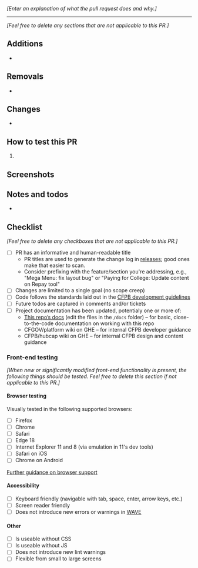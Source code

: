 _[Enter an explanation of what the pull request does and why.]_


---

_[Feel free to delete any sections that are not applicable to this PR.]_


## Additions

-


## Removals

-


## Changes

-


## How to test this PR

1.


## Screenshots


## Notes and todos

-


## Checklist

_[Feel free to delete any checkboxes that are not applicable to this PR.]_

- [ ] PR has an informative and human-readable title
  - PR titles are used to generate the change log in [releases](../../releases); good ones make that easier to scan.
  - Consider prefixing with the feature/section you're addressing, e.g., "Mega Menu: fix layout bug" or "Paying for College: Update content on Repay tool"
- [ ] Changes are limited to a single goal (no scope creep)
- [ ] Code follows the standards laid out in the [CFPB development guidelines](https://github.com/cfpb/development)
- [ ] Future todos are captured in comments and/or tickets
- [ ] Project documentation has been updated, potentialy one or more of:
  - [This repo’s docs](https://cfpb.github.io/cfgov-refresh/) (edit the files in the `/docs` folder) – for basic, close-to-the-code documentation on working with this repo
  - CFGOV/platform wiki on GHE – for internal CFPB developer guidance
  - CFPB/hubcap wiki on GHE – for internal CFPB design and content guidance

### Front-end testing

_[When new or significantly modified front-end functionality is present, the following things should be tested. Feel free to delete this section if not applicable to this PR.]_

#### Browser testing

Visually tested in the following supported browsers:
- [ ] Firefox
- [ ] Chrome
- [ ] Safari
- [ ] Edge 18
- [ ] Internet Explorer 11 and 8 (via emulation in 11's dev tools)
- [ ] Safari on iOS
- [ ] Chrome on Android

[Further guidance on browser support](https://github.com/cfpb/development/blob/master/guides/browser-support.md)

#### Accessibility

- [ ] Keyboard friendly (navigable with tab, space, enter, arrow keys, etc.)
- [ ] Screen reader friendly
- [ ] Does not introduce new errors or warnings in [WAVE](https://wave.webaim.org/extension/)

#### Other

- [ ] Is useable without CSS
- [ ] Is useable without JS
- [ ] Does not introduce new lint warnings
- [ ] Flexible from small to large screens
